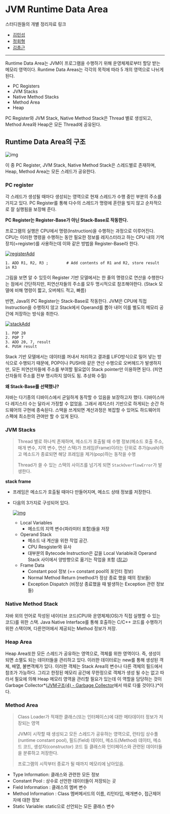 # JVM Runtime Data Area

스터디원들의 개별 정리자료 링크

- [김민섭](https://www.notion.so/JVM-2-Runtime-Data-Area-38bbf667a2e244a788728a2029a3b158)
- [정회형](https://www.notion.so/hotheadfactory/Java-Runtime-Data-Area-4364d7bb71044454949d634905dd4926)
- [김종근](https://github.com/Bellroute/TIL/blob/master/Java/JVM-Runtime%20Data%20Area.md)

---

Runtime Data Area는 JVM이 프로그램을 수행하기 위해 운영체제로부터 할당 받는 메모리 영역이다. Runtime Data Areas는 각각의 목적에 따라 5 개의 영역으로 나뉘게 된다.

- PC Registers
- JVM Stacks
- Native Method Stacks
- Method Area
- Heap

PC Register와 JVM Stack, Native Method Stack은 Thread 별로 생성되고, Method Area와 Heap은 모든 Thread에 공유된다.

## Runtime Data Area의 구조

![img](https://www.notion.so/image/https%3A%2F%2Fs3-us-west-2.amazonaws.com%2Fsecure.notion-static.com%2F63ace912-0e3f-4b63-b9b7-c1964cf2aa52%2F_2021-03-07__10.49.18.png?table=block&id=9a618384-b14d-4000-a307-bbd7add50ef7&width=960&userId=&cache=v2)

이 중 PC Register, JVM Stack, Native Method Stack은 스레드별로 존재하며, Heap, Method Area는 모든 스레드가 공유한다.

### PC register

각 스레드가 생성될 때마다 생성되는 영역으로 현재 스레드가 수행 중인 부분의 주소를 가지고 있다. PC Register를 통해 다수의 스레드가 명령에 혼란을 빚지 않고 순차적으로 잘 실행됨을 보장해 준다.

**PC Register는 Register-Base가 아닌 Stack-Base로 작동한다.**

프로그램의 실행은 CPU에서 명령(Instruction)을 수행하는 과정으로 이루어진다. CPU는 이러한 명령을 수행하는 동안 필요한 정보를 레지스터라고 하는 CPU 내의 기억장치(=register)를 사용하는데 이와 같은 방법을 Register-Base라 한다.

[![registerAdd](https://camo.githubusercontent.com/4a0ea0d49c0e6058d713ad730f87550731ec996b5f22e40644fef6b2a5d49ba8/68747470733a2f2f6d61726b66616374696f6e2e66696c65732e776f726470726573732e636f6d2f323031322f30372f72656769737465726164645f7468756d622e706e673f773d34353626683d323234)](https://camo.githubusercontent.com/4a0ea0d49c0e6058d713ad730f87550731ec996b5f22e40644fef6b2a5d49ba8/68747470733a2f2f6d61726b66616374696f6e2e66696c65732e776f726470726573732e636f6d2f323031322f30372f72656769737465726164645f7468756d622e706e673f773d34353626683d323234)

```
1. ADD R1, R2, R3 ;        # Add contents of R1 and R2, store result in R3
```

그림을 보면 알 수 있듯이 Register 기반 모델에서는 한 줄의 명령으로 연산을 수행한다는 점에서 간단하지만, 피연산자들의 주소를 모두 명시적으로 참조해야한다. (Stack 모델에 비해 명령이 짧고, 오버헤드 적고, 빠름)

반면, Java의 PC Register는 Stack-Base로 작동한다. JVM은 CPU에 직접 Instruction을 수행하지 않고 Stack에서 Operand를 뽑아 내어 이를 별도의 메모리 공간에 저장하는 방식을 취한다.

[![stackAdd](https://camo.githubusercontent.com/4728747faf6bb70e090930bd46650414272bef8608c3d354f9daba77984a8c07/68747470733a2f2f6d61726b66616374696f6e2e66696c65732e776f726470726573732e636f6d2f323031322f30372f737461636b6164645f7468756d622e706e673f773d33353626683d313333)](https://camo.githubusercontent.com/4728747faf6bb70e090930bd46650414272bef8608c3d354f9daba77984a8c07/68747470733a2f2f6d61726b66616374696f6e2e66696c65732e776f726470726573732e636f6d2f323031322f30372f737461636b6164645f7468756d622e706e673f773d33353626683d313333)

```
1. POP 20
2. POP 7
3. ADD 20, 7, result
4. PUSH result
```

Stack 기반 모델에서는 데이터를 꺼내서 처리하고 결과를 LIFO방식으로 밀어 넣는 방식으로 수행되기 때문에, POP이나 PUSH와 같은 연산 수행으로 오버헤드가 발생하지만, 모든 피연산자들에 주소를 부여할 필요없이 Stack pointer만 이용하면 된다. (피연산자들의 주소를 전부 명시하지 않아도 됨. 추상화 수월)

**왜 Stack-Base를 선택했나?**

자바는 다기종의 디바이스에서 균일하게 동작할 수 있음을 보장하고자 했다. 디바이스마다 레지스터 수는 달라서 가정할 수 없었음. 그래서 레지스터 기반으로 하게되는 순간 하드웨어의 구현에 종속된다. 스택을 쓰게되면 계산과정은 복잡할 수 있어도 하드웨어의 스펙에 최소한의 관여만 할 수 있게 된다.

### JVM Stacks

> Thread 별로 하나씩 존재하며, 메소드가 호출될 때 수행 정보(메소드 호출 주소, 매개 변수, 지역 변수, 연산 스택)가 프레임(Frame)이라는 단위로 추가(push)하고 메소드가 종료되면 해당 프레임을 제거(pop)하는 동작을 수행
>
> Thread가 쓸 수 있는 스택의 사이즈를 넘기게 되면 `StackOverflowError`가 발생한다.

**stack frame**

- 프레임은 메소드가 호출될 때마다 만들어지며, 메소드 상태 정보를 저장한다.

- 다음의 3가지로 구성되어 있다.

  [![img](https://camo.githubusercontent.com/28b5fa786f77649c9fef2ee2ca50f68f23ea892b2a1c164e035391169dbc2e78/68747470733a2f2f626c6f672e6b616b616f63646e2e6e65742f646e2f323338584c2f6274717a5a6336513972542f3574345861694f4f73365a6157525a596751446f32302f696d672e706e67)](https://camo.githubusercontent.com/28b5fa786f77649c9fef2ee2ca50f68f23ea892b2a1c164e035391169dbc2e78/68747470733a2f2f626c6f672e6b616b616f63646e2e6e65742f646e2f323338584c2f6274717a5a6336513972542f3574345861694f4f73365a6157525a596751446f32302f696d672e706e67)

  - Local Variables
    - 메소드의 지역 변수(파라미터 포함)들을 저장
  - Operand Stack
    - 메소드 내 계산을 위한 작업 공간.
    - CPU Resgister와 유사
    - 대부분의 Bytecode Instruction은 값을 Local Variable과 Operand Stack 사이에서 양방향으로 옮기는 작업을 포함 ([참고](https://mia-dahae.tistory.com/108))
  - Frame Data
    - Constant pool 정보 (== constant pool의 포인터 정보)
    - Normal Method Return (method가 정상 종료 했을 때의 정보들)
    - Exception Dispatch (비정상 종료했을 때 발생하는 Exception 관련 정보들)

### Native Method Stack

자바 외의 언어로 작성된 네이티브 코드(CPU와 운영체제(OS)가 직접 실행할 수 있는 코드)를 위한 스택. Java Native Interface를 통해 호출하는 C/C++ 코드를 수행하기 위한 스택이며, 다른언어에서 제공되는 Method 정보가 저장.

### Heap Area

Heap Area또한 모든 스레드가 공유하는 영역으로, 객체를 위한 영역이다. 즉, 생성이 되면 소멸도 되는 데이터들을 관리하고 있다. 이러한 데이터로는 new를 통해 생성된 객체, 배열, 불변객체가 있다. 이러한 객체는 Stack Area의 변수나 다른 객체의 필드에서 참조가 가능하다. 그리고 한정된 메모리 공간에 무한정으로 객체가 생성 될 수는 없고 따라서 필요에 의해 Heap 메모리 영역을 관리할 필요가 있는데 이 역할을 담당하는 것이 Garbage Collector*([JVM구조(4) - Garbage Collector](https://www.notion.so/JVM-4-Garbage-Collector-f105cdb6c08848088f437839e77e1403)에서 따로 다룰 것이다.)*이다.



### Method Area

> Class Loader가 적재한 클래스(또는 인터페이스)에 대한 메타데이터 정보가 저장되는 영역
>
> JVM이 시작할 때 생성되고 모든 스레드가 공유하는 영역으로, 런타임 상수풀(runtime constant pool), 필드(field) 데이터, 메소드(Method) 데이터, 메소드 코드, 생성자(constructor) 코드 등 클래스와 인터페이스와 관련된 데이터들을 분류하고 저장한다.
>
> 프로그램의 시작부터 종료가 될 때까지 메모리에 남아있음.

- Type Information: 클래스와 관련한 모든 정보
- Constant Pool : 상수로 선언한 데이터들이 저장되는 곳
- Field Information : 클래스의 멤버 변수
- Method Information : Class 멤버메서드의 이름, 리턴타입, 매개변수, 접근제어자에 대한 정보
- Static Variable: static으로 선언되는 모든 클래스 변수


